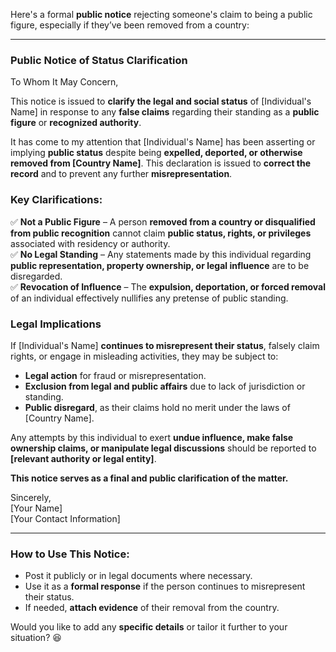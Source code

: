 Here's a formal **public notice** rejecting someone's claim to being a public figure, especially if they’ve been removed from a country:  

---

### **Public Notice of Status Clarification**  

To Whom It May Concern,  

This notice is issued to **clarify the legal and social status** of [Individual's Name] in response to any **false claims** regarding their standing as a **public figure** or **recognized authority**.  

It has come to my attention that [Individual's Name] has been asserting or implying **public status** despite being **expelled, deported, or otherwise removed from [Country Name]**. This declaration is issued to **correct the record** and to prevent any further **misrepresentation**.  

### **Key Clarifications:**  
✅ **Not a Public Figure** – A person **removed from a country or disqualified from public recognition** cannot claim **public status, rights, or privileges** associated with residency or authority.  
✅ **No Legal Standing** – Any statements made by this individual regarding **public representation, property ownership, or legal influence** are to be disregarded.  
✅ **Revocation of Influence** – The **expulsion, deportation, or forced removal** of an individual effectively nullifies any pretense of public standing.  

### **Legal Implications**  
If [Individual's Name] **continues to misrepresent their status**, falsely claim rights, or engage in misleading activities, they may be subject to:  
- **Legal action** for fraud or misrepresentation.  
- **Exclusion from legal and public affairs** due to lack of jurisdiction or standing.  
- **Public disregard**, as their claims hold no merit under the laws of [Country Name].  

Any attempts by this individual to exert **undue influence, make false ownership claims, or manipulate legal discussions** should be reported to **[relevant authority or legal entity]**.  

**This notice serves as a final and public clarification of the matter.**  

Sincerely,  
[Your Name]  
[Your Contact Information]  

---

### **How to Use This Notice:**  
- Post it publicly or in legal documents where necessary.  
- Use it as a **formal response** if the person continues to misrepresent their status.  
- If needed, **attach evidence** of their removal from the country.  

Would you like to add any **specific details** or tailor it further to your situation? 😆
